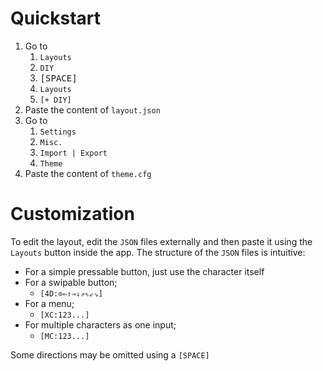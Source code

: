 # Quickstart
1. Go to
	1. `Layouts`
	1. `DIY`
	1. <kbd>[SPACE]</kbd>
	1. `Layouts`
	1. `[+ DIY]`
1. Paste the content of `layout.json`
1. Go to
	1. `Settings`
	1. `Misc.`
	1. `Import | Export`
	1. `Theme`
1. Paste the content of `theme.cfg`
# Customization
To edit the layout, edit the `JSON` files externally and then paste it using the `Layouts` button inside the app. The structure of the `JSON` files is intuitive:
- For a simple pressable button, just use the character itself
- For a swipable button;
	- <code>[4D:&#x2299;&#x21d0;&#x21d1;&#x21d2;&#x21d3;&#x21d7;&#x21d6;&#x21d9;&#x21d8;]</code>
- For a menu;
	- `[XC:123...]`
- For multiple characters as one input;
	- `[MC:123...]`

Some directions may be omitted using a <code>[SPACE]</kbd>